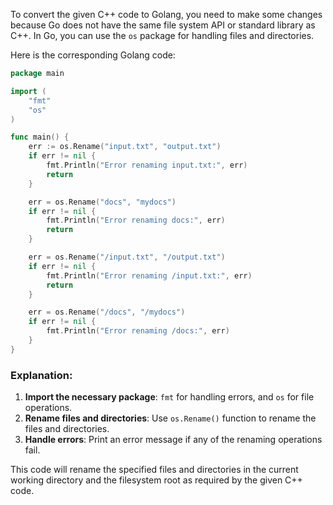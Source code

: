 To convert the given C++ code to Golang, you need to make some changes because Go does not have the same file system API or standard library as C++. In Go, you can use the `os` package for handling files and directories.

Here is the corresponding Golang code:

```go
package main

import (
	"fmt"
	"os"
)

func main() {
	err := os.Rename("input.txt", "output.txt")
	if err != nil {
		fmt.Println("Error renaming input.txt:", err)
		return
	}

	err = os.Rename("docs", "mydocs")
	if err != nil {
		fmt.Println("Error renaming docs:", err)
		return
	}

	err = os.Rename("/input.txt", "/output.txt")
	if err != nil {
		fmt.Println("Error renaming /input.txt:", err)
		return
	}

	err = os.Rename("/docs", "/mydocs")
	if err != nil {
		fmt.Println("Error renaming /docs:", err)
	}
}
```

### Explanation:
1. **Import the necessary package**: `fmt` for handling errors, and `os` for file operations.
2. **Rename files and directories**: Use `os.Rename()` function to rename the files and directories.
3. **Handle errors**: Print an error message if any of the renaming operations fail.

This code will rename the specified files and directories in the current working directory and the filesystem root as required by the given C++ code.
